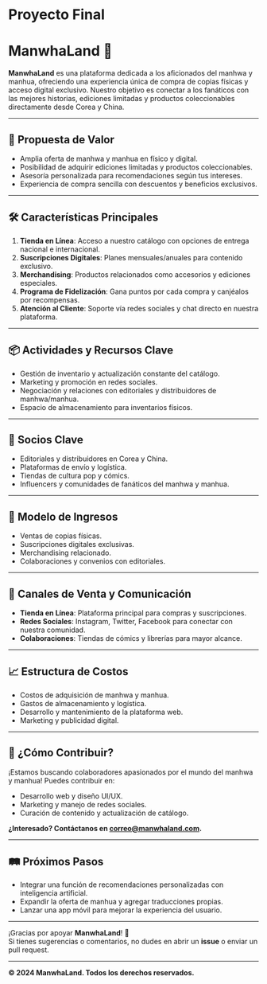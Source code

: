 # Proyecto Final
# ManwhaLand 🌟  
**ManwhaLand** es una plataforma dedicada a los aficionados del manhwa y manhua, ofreciendo una experiencia única de compra de copias físicas y acceso digital exclusivo. Nuestro objetivo es conectar a los fanáticos con las mejores historias, ediciones limitadas y productos coleccionables directamente desde Corea y China.  

---

## 🎯 **Propuesta de Valor**  
- Amplia oferta de manhwa y manhua en físico y digital.  
- Posibilidad de adquirir ediciones limitadas y productos coleccionables.  
- Asesoría personalizada para recomendaciones según tus intereses.  
- Experiencia de compra sencilla con descuentos y beneficios exclusivos.  

---

## 🛠️ **Características Principales**  
1. **Tienda en Línea**: Acceso a nuestro catálogo con opciones de entrega nacional e internacional.  
2. **Suscripciones Digitales**: Planes mensuales/anuales para contenido exclusivo.  
3. **Merchandising**: Productos relacionados como accesorios y ediciones especiales.  
4. **Programa de Fidelización**: Gana puntos por cada compra y canjéalos por recompensas.  
5. **Atención al Cliente**: Soporte vía redes sociales y chat directo en nuestra plataforma.  

---

## 📦 **Actividades y Recursos Clave**  
- Gestión de inventario y actualización constante del catálogo.  
- Marketing y promoción en redes sociales.  
- Negociación y relaciones con editoriales y distribuidores de manhwa/manhua.  
- Espacio de almacenamiento para inventarios físicos.  

---

## 🤝 **Socios Clave**  
- Editoriales y distribuidores en Corea y China.  
- Plataformas de envío y logística.  
- Tiendas de cultura pop y cómics.  
- Influencers y comunidades de fanáticos del manhwa y manhua.  

---

## 💸 **Modelo de Ingresos**  
- Ventas de copias físicas.  
- Suscripciones digitales exclusivas.  
- Merchandising relacionado.  
- Colaboraciones y convenios con editoriales.  

---

## 🚀 **Canales de Venta y Comunicación**  
- **Tienda en Línea**: Plataforma principal para compras y suscripciones.  
- **Redes Sociales**: Instagram, Twitter, Facebook para conectar con nuestra comunidad.  
- **Colaboraciones**: Tiendas de cómics y librerías para mayor alcance.  

---

## 📈 **Estructura de Costos**  
- Costos de adquisición de manhwa y manhua.  
- Gastos de almacenamiento y logística.  
- Desarrollo y mantenimiento de la plataforma web.  
- Marketing y publicidad digital.  

---

## 🧩 **¿Cómo Contribuir?**  
¡Estamos buscando colaboradores apasionados por el mundo del manhwa y manhua! Puedes contribuir en:  
- Desarrollo web y diseño UI/UX.  
- Marketing y manejo de redes sociales.  
- Curación de contenido y actualización de catálogo.  

**¿Interesado? Contáctanos en [correo@manwhaland.com](mailto:correo@manwhaland.com).**  

---

## 🛤️ **Próximos Pasos**  
- Integrar una función de recomendaciones personalizadas con inteligencia artificial.  
- Expandir la oferta de manhua y agregar traducciones propias.  
- Lanzar una app móvil para mejorar la experiencia del usuario.  

---

¡Gracias por apoyar **ManwhaLand**! 💖  
Si tienes sugerencias o comentarios, no dudes en abrir un **issue** o enviar un pull request.  

---
**© 2024 ManwhaLand. Todos los derechos reservados.**
